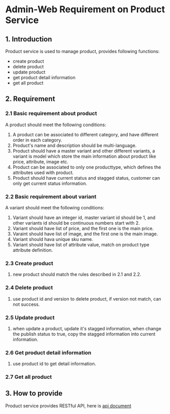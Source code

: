 # Admin-Web Requirement on Product Service

## 1. Introduction

Product service is used to manage product, provides following functions:

* create product
* delete product
* update product
* get product detail information
* get all product

## 2. Requirement

### 2.1 Basic requirement about product

A product should meet the following conditions:

1. A product can be associated to different category, and have different order in each category.
2. Product's name and description should be multi-language.
3. Product should have a master variant and other different variants, a variant is model which store the main information about product like price, attribute, image etc.
4. Product can be associated to only one producttype, which defines the attributes used with product.
5. Product should have current status and stagged status, customer can only get current status information.

### 2.2 Basic requirement about variant

A variant should meet the following conditions:

1. Variant should have an integer id, master variant id should be 1, and other variants id should be continuous numbers start with 2.
2. Variant should have list of price, and the first one is the main price.
3. Varaint should have list of image, and the first one is the main image.
4. Variant should hava unique sku name.
5. Variant should have list of attribute value, match on product type attribute definition.

### 2.3 Create product

1. new product should match the rules described in 2.1 and 2.2.

### 2.4 Delete product

1. use product id and version to delete product, if version not match, can not success.

### 2.5 Update product

1. when update a product, update it's stagged information, when change the publish status to true, copy the stagged information into current information.

### 2.6 Get product detail information

1. use product id to get detail information.

### 2.7 Get all product

## 3. How to provide

Product service provides RESTful API, here is [api document](./admin_api.md)